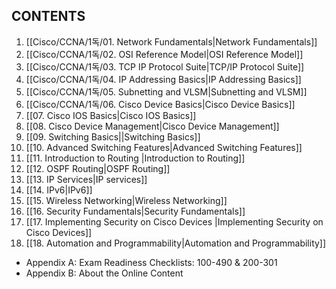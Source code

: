 ## CONTENTS

1. [[Cisco/CCNA/1독/01. Network Fundamentals|Network Fundamentals]]
2. [[Cisco/CCNA/1독/02. OSI Reference Model|OSI Reference Model]]
3. [[Cisco/CCNA/1독/03. TCP IP Protocol Suite|TCP/IP Protocol Suite]]
4. [[Cisco/CCNA/1독/04. IP Addressing Basics|IP Addressing Basics]]
5. [[Cisco/CCNA/1독/05. Subnetting and VLSM|Subnetting and VLSM]]
6. [[Cisco/CCNA/1독/06. Cisco Device Basics|Cisco Device Basics]]
7. [[07. Cisco IOS Basics|Cisco IOS Basics]]
8. [[08. Cisco Device Management|Cisco Device Management]] 
9. [[09. Switching Basics||Switching Basics]]
10. [[10. Advanced Switching Features|Advanced Switching Features]]
11. [[11. Introduction to Routing |Introduction to Routing]]
12. [[12. OSPF Routing|OSPF Routing]]
13. [[13. IP Services|IP services]]
14. [[14. IPv6|IPv6]]
15. [[15. Wireless Networking|Wireless Networking]]
16. [[16. Security Fundamentals|Security Fundamentals]]
17. [[17. Implementing Security on Cisco Devices |Implementing Security on Cisco Devices]]
18. [[18. Automation and Programmability|Automation and Programmability]]

* Appendix A: Exam Readiness Checklists: 100-490 & 200-301
* Appendix B: About the Online Content